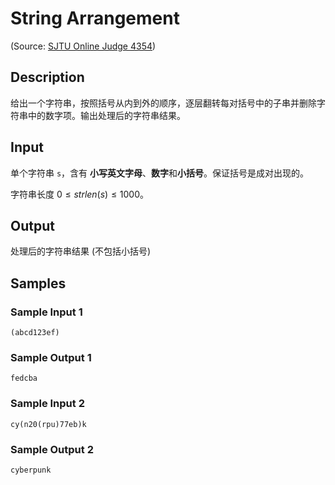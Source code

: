 # String Arrangement

(Source: [SJTU Online Judge 4354](https://acm.sjtu.edu.cn/OnlineJudge/problem/4354))

## Description
给出一个字符串，按照括号从内到外的顺序，逐层翻转每对括号中的子串并删除字符串中的数字项。输出处理后的字符串结果。

## Input
单个字符串 `s`，含有 **小写英文字母**、**数字**和**小括号**。保证括号是成对出现的。

字符串长度 $0 \leq strlen(s) \leq 1000$。

## Output
处理后的字符串结果 (不包括小括号)

## Samples
### Sample Input 1
```
(abcd123ef)
```

### Sample Output 1
```
fedcba
```

### Sample Input 2
```
cy(n20(rpu)77eb)k
```

### Sample Output 2
```
cyberpunk
```